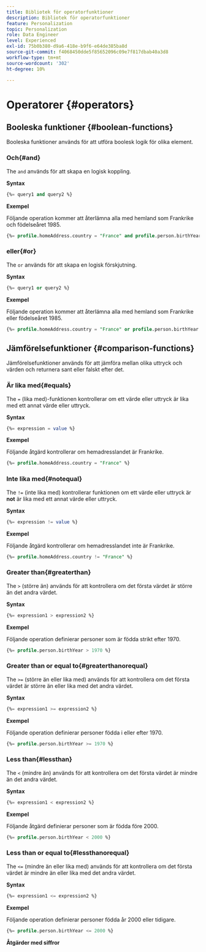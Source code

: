 ```yaml
---
title: Bibliotek för operatorfunktioner
description: Bibliotek för operatorfunktioner
feature: Personalization
topic: Personalization
role: Data Engineer
level: Experienced
exl-id: 75b0b380-d9a6-418e-b9f6-e64de385ba8d
source-git-commit: f4068450dde5f85652096c09e7f817dbab40a3d8
workflow-type: tm+mt
source-wordcount: '302'
ht-degree: 10%

---
```


# Operatorer {#operators}

## Booleska funktioner {#boolean-functions}

Booleska funktioner används för att utföra boolesk logik för olika element.

### Och{#and}

The `and` används för att skapa en logisk koppling.

**Syntax**

```sql
{%= query1 and query2 %}
```

**Exempel**

Följande operation kommer att återlämna alla med hemland som Frankrike och födelseåret 1985.

```sql
{%= profile.homeAddress.country = "France" and profile.person.birthYear = 1985 %}
```

### eller{#or}

The `or` används för att skapa en logisk förskjutning.

**Syntax**

```sql
{%= query1 or query2 %}
```

**Exempel**

Följande operation kommer att återlämna alla med hemland som Frankrike eller födelseåret 1985.

```sql
{%= profile.homeAddress.country = "France" or profile.person.birthYear = 1985 %}
```

<!--
## Not{#not}

The `not` (or `!`) function is used to create a logical negation.

**Syntax**

```sql
not ({QUERY})
!({QUERY})
```

**Example**

The following operation will return all people who do not have their home country as Canada.

```sql
not (homeAddress.countryISO = "CA")
```
-->

## Jämförelsefunktioner {#comparison-functions}

Jämförelsefunktioner används för att jämföra mellan olika uttryck och värden och returnera sant eller falskt efter det.

### Är lika med{#equals}

The `=` (lika med)-funktionen kontrollerar om ett värde eller uttryck är lika med ett annat värde eller uttryck.

**Syntax**

```sql
{%= expression = value %}
```

**Exempel**

Följande åtgärd kontrollerar om hemadresslandet är Frankrike.

```sql
{%= profile.homeAddress.country = "France" %}
```

### Inte lika med{#notequal}

The `!=` (inte lika med) kontrollerar funktionen om ett värde eller uttryck är **not** är lika med ett annat värde eller uttryck.

**Syntax**

```sql
{%= expression != value %}
```

**Exempel**

Följande åtgärd kontrollerar om hemadresslandet inte är Frankrike.

```sql
{%= profile.homeAddress.country != "France" %}
```

### Greater than{#greaterthan}

The `>` (större än) används för att kontrollera om det första värdet är större än det andra värdet.

**Syntax**

```sql
{%= expression1 > expression2 %}
```

**Exempel**

Följande operation definierar personer som är födda strikt efter 1970.

```sql
{%= profile.person.birthYear > 1970 %}
```

### Greater than or equal to{#greaterthanorequal}

The `>=` (större än eller lika med) används för att kontrollera om det första värdet är större än eller lika med det andra värdet.

**Syntax**

```sql
{%= expression1 >= expression2 %}
```

**Exempel**

Följande operation definierar personer födda i eller efter 1970.

```sql
{%= profile.person.birthYear >= 1970 %}
```

### Less than{#lessthan}

The `<` (mindre än) används för att kontrollera om det första värdet är mindre än det andra värdet.

**Syntax**

```sql
{%= expression1 < expression2 %}
```

**Exempel**

Följande åtgärd definierar personer som är födda före 2000.

```sql
{%= profile.person.birthYear < 2000 %}
```

### Less than or equal to{#lessthanorequal}

The `<=` (mindre än eller lika med) används för att kontrollera om det första värdet är mindre än eller lika med det andra värdet.

**Syntax**

```sql
{%= expression1 <= expression2 %}
```

**Exempel**

Följande operation definierar personer födda år 2000 eller tidigare.

```sql
{%= profile.person.birthYear <= 2000 %}
```

**Åtgärder med siffror**
